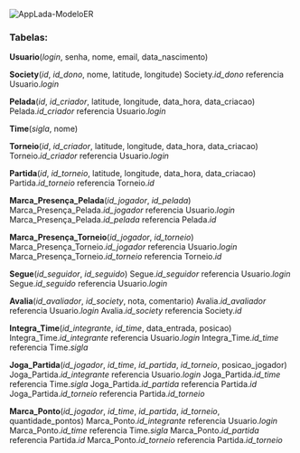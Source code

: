 ![AppLada-ModeloER](https://user-images.githubusercontent.com/41648891/65740964-e9a8b080-e0c0-11e9-83ef-4c307866f012.png)

### Tabelas:
**Usuario**(_login_, senha, nome, email, data_nascimento)

**Society**(_id_, _id_dono_, nome, latitude, longitude)
Society._id_dono_ referencia Usuario._login_

**Pelada**(_id_, _id_criador_, latitude, longitude, data_hora, data_criacao)
Pelada._id_criador_ referencia Usuario._login_

**Time**(_sigla_, nome)

**Torneio**(_id_, _id_criador_, latitude, longitude, data_hora, data_criacao)
Torneio._id_criador_ referencia Usuario._login_

**Partida**(_id_, _id_torneio_, latitude, longitude, data_hora, data_criacao)
Partida._id_torneio_ referencia Torneio._id_

**Marca_Presença_Pelada**(_id_jogador_, _id_pelada_)
Marca_Presença_Pelada._id_jogador_ referencia Usuario._login_
Marca_Presença_Pelada._id_pelada_ referencia Pelada._id_

**Marca_Presença_Torneio**(_id_jogador_, _id_torneio_)
Marca_Presença_Torneio._id_jogador_ referencia Usuario._login_
Marca_Presença_Torneio._id_torneio_ referencia Torneio._id_

**Segue**(_id_seguidor_, _id_seguido_)
Segue._id_seguidor_ referencia Usuario._login_
Segue._id_seguido_ referencia Usuario._login_

**Avalia**(_id_avaliador_, _id_society_, nota, comentario)
Avalia._id_avaliador_ referencia Usuario._login_
Avalia._id_society_ referencia Society._id_

**Integra_Time**(_id_integrante_, _id_time_, data_entrada, posicao)
Integra_Time._id_integrante_ referencia Usuario._login_
Integra_Time._id_time_ referencia Time._sigla_

**Joga_Partida**(_id_jogador_, _id_time_, _id_partida_, _id_torneio_, posicao_jogador)
Joga_Partida._id_integrante_ referencia Usuario._login_
Joga_Partida._id_time_ referencia Time._sigla_
Joga_Partida._id_partida_ referencia Partida._id_
Joga_Partida._id_torneio_ referencia Partida._id_torneio_

**Marca_Ponto**(_id_jogador_, _id_time_, _id_partida_, _id_torneio_, quantidade_pontos)
Marca_Ponto._id_integrante_ referencia Usuario._login_
Marca_Ponto._id_time_ referencia Time._sigla_
Marca_Ponto._id_partida_ referencia Partida._id_
Marca_Ponto._id_torneio_ referencia Partida._id_torneio_

